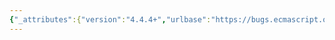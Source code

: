 ```yaml
---
{"_attributes":{"version":"4.4.4+","urlbase":"https://bugs.ecmascript.org/","maintainer":"dherman@mozilla.com"},"bug":{"bug_id":1934,"creation_ts":"2013-09-27 07:16:00 -0700","short_desc":"22.2.3.*, 23.*, 24.*: Replace ToObject calls with type checks in non-generic functions","delta_ts":"2013-09-27 14:47:49 -0700","product":"Draft for 6th Edition","component":"technical issue","version":"Rev 18: September 5, 2013 Draft","rep_platform":"All","op_sys":"All","bug_status":"RESOLVED","resolution":"FIXED","priority":"Normal","bug_severity":"normal","everconfirmed":true,"reporter":{"uid":"andrebargull","name":"André Bargull"},"assigned_to":{"uid":"allen","name":"Allen Wirfs-Brock"},"long_desc":[{"commentid":5460,"comment_count":0,"who":{"uid":"andrebargull","name":"André Bargull"},"bug_when":"2013-09-27 07:16:23 -0700","thetext":"The following functions should perform a type check instead of calling ToObject(). The ToObject coercion is somewhat useless because the functions are all non-generic, i.e. they require certain internal data properties to be present on the input value. And wrapped primitives don't provide these internal data properties. Removing the ToObject calls also saves at least on additional step in the algorithms. For example:\n\n1. Let obj be the result of ToObject(arg).\n2. ReturnIfAbrupt(obj).\n\nCan be reduced to:\n\n1. If Type(arg) is not Object, then throw a TypeError exception.\n\n\n22.2.3.1  get %TypedArray%.prototype.buffer\n22.2.3.2  get %TypedArray%.prototype.byteLength\n22.2.3.3  get %TypedArray%.prototype.byteOffset\n22.2.3.17  get %TypedArray%.prototype.length\n22.2.3.22  %TypedArray%.prototype.set(array, offset = 0)\n22.2.3.23  %TypedArray%.prototype.set(typedArray, offset = 0)\n22.2.3.27  %TypedArray%.prototype.subarray(begin = 0, end = this.length)\n22.2.3.32  get %TypedArray%.prototype [ @@toStringTag ]\n\n23.1.5.1  CreateMapIterator Abstract Operation\n23.2.5.1  CreateSetIterator Abstract Operation\n\n24.1.4.1  get ArrayBuffer.prototype.byteLength\n24.1.4.3  ArrayBuffer.prototype.slice ( start , end)\n\n24.2.1.1  GetViewValue(view, requestIndex, isLittleEndian, type)\n24.2.1.2  SetViewValue(view, requestIndex, isLittleEndian, type, value)\n24.2.4.1  get DataView.prototype.buffer\n24.2.4.2  get DataView.prototype.byteLength\n24.2.4.3  get DataView.prototype.byteOffset"},{"commentid":5461,"comment_count":1,"who":{"uid":"andrebargull","name":"André Bargull"},"bug_when":"2013-09-27 07:17:25 -0700","thetext":"And the \"If Type(arg) is not Object, ...\" form is already used in the specification for other non-generic functions."},{"commentid":5492,"comment_count":2,"who":{"uid":"allen","name":"Allen Wirfs-Brock"},"bug_when":"2013-09-27 12:14:30 -0700","thetext":"fixed in rev19 editor's draft"},{"commentid":5577,"comment_count":3,"who":{"uid":"allen","name":"Allen Wirfs-Brock"},"bug_when":"2013-09-27 14:47:49 -0700","thetext":"fixed in rev19"}]}}
---
```


